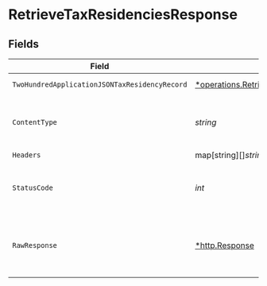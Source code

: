# RetrieveTaxResidenciesResponse


## Fields

| Field                                                                                                                       | Type                                                                                                                        | Required                                                                                                                    | Description                                                                                                                 |
| --------------------------------------------------------------------------------------------------------------------------- | --------------------------------------------------------------------------------------------------------------------------- | --------------------------------------------------------------------------------------------------------------------------- | --------------------------------------------------------------------------------------------------------------------------- |
| `TwoHundredApplicationJSONTaxResidencyRecord`                                                                               | [*operations.RetrieveTaxResidenciesTaxResidencyRecord](../../models/operations/retrievetaxresidenciestaxresidencyrecord.md) | :heavy_minus_sign:                                                                                                          | User tax residencies                                                                                                        |
| `ContentType`                                                                                                               | *string*                                                                                                                    | :heavy_check_mark:                                                                                                          | HTTP response content type for this operation                                                                               |
| `Headers`                                                                                                                   | map[string][]*string*                                                                                                       | :heavy_minus_sign:                                                                                                          | N/A                                                                                                                         |
| `StatusCode`                                                                                                                | *int*                                                                                                                       | :heavy_check_mark:                                                                                                          | HTTP response status code for this operation                                                                                |
| `RawResponse`                                                                                                               | [*http.Response](https://pkg.go.dev/net/http#Response)                                                                      | :heavy_minus_sign:                                                                                                          | Raw HTTP response; suitable for custom response parsing                                                                     |